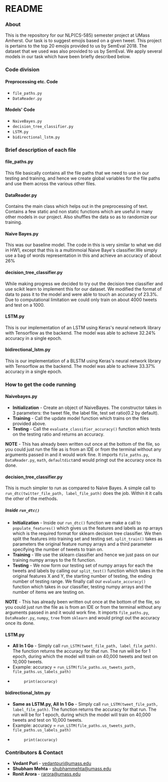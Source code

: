 # README #
### About
This is the repository for our NLP(CS-585) semester project at UMass Amherst. Our task is to suggest emojis based on a given tweet. This project is pertains to the top 20 emojis provided to us by SemEval 2018. The dataset that we used was also provided to us by SemEval. We apply several models in our task which have been briefly described below.
 


### Code division

#### Preprocessing etc. Code 
* `file_paths.py`
* `DataReader.py`


#### Models' Code 
* `NaiveBayes.py`
* `decision_tree_classifier.py`
* `LSTM.py`
* `bidirectional_lstm.py`

### Brief description of each file
#### file_paths.py
This file basically contains all the file paths that we need to use in our testing and training, and hence we create global variables for the file paths and use them across the various other files.

#### DataReader.py
Contains the main class which helps out in the preprocessing of text. Contains a few static and non static functions which are useful in many other models in our project. Also shuffles the data so as to randomize our training.

#### Naive Bayes.py
This was our baseline model. The code in this is very similar to what we did in HW1, except that this is a multinmoial Naive Baye's classifier.We simply use a bag of words representation in this and achieve an accuracy of about 26%

#### decision_tree_classifier.py
While making progress we decided to try out the decision tree classifier and use scikit learn to implement this for our dataset. We modified the format of data to pass it to the model and were able to touch an accuracy of 23.3%. Due to computational limitation we could only train on about 4000 tweets and test on a 1000.

#### LSTM.py
This is our implementation of an LSTM using Keras's neural network library with Tensorflow as the backend. The model was able to achieve 32.24% accuracy in a single epoch.
 

#### bidirectional_lstm.py
This is our implementation of a BLSTM using Keras's neural network library with Tensorflow as the backend. The model was able to achieve 33.37% accuracy in a single epoch.
 


### How to get the code running ###
#### Naivebayes.py
* **Initialization** - Create an object of NaiveBayes. The constructor takes in 3 parameters: the tweet file, the label file, test set ratio(0.2 by default).
* **Training** - Call the update model function which trains on the files provided above.
* **Testing** - Call the `evaluate_classifier_accuracy()` function which tests on the testing ratio and returns an accuracy.

**NOTE** - This has already been written out once at the bottom of the file, so you could just run the file as is from an IDE or from the terminal without any arguments passed in and it would work fine. It imports `file_paths.py`, `DataReader.py`, `math`, `defaultdict`and would pringt out the accuracy once its done.

#### decision_tree_classifier.py
This is much simpler to run as compared to Naive Bayes. A simple call to `run_dtc(twitter_file_path, label_file_path)` does the job. Within it it calls the other of the methods.
##### Inside `run_dtc()`
* **Initialization** - Inside our `run_dtc()` function we make a call to `populate_features()` which gives us the features and labels as np arrays which is the required format for sklearn decision tree classifier. We then split the features into training set and testing set. `split_train()` takes as parameters the original feature numpy arrays and a third parameter specifying the number of tweets to train on.
* **Training** - We use the sklearn classifier and hence we just pass on our training numpy arrays to the fit function.
* **Testing** - We now form our testing set of numpy arrays for each the tweets and labels by calling our `split_test()` function which takes in the original features X and Y, the starting number of testing, the ending number of testing range. We finally call our `evaluate_accuracy()` function which takes in our classifier, testing numpy arrays and the number of items we are testing on.

**NOTE** - This has already been written out once at the bottom of the file, so you could just run the file as is from an IDE or from the terminal without any arguments passed in and it would work fine. It imports `file_paths.py`, `DataReader.py`, `numpy`, `tree` from `sklearn` and would pringt out the accuracy once its done.


#### LSTM.py
* **All In 1 Go** - Simply call `run_LSTM(tweet_file_path, label_file_path)`. The function returns the accuracy for that run. The run will be for 1 epoch, during which the model will train on 40,000 tweets and test on 10,000 tweets.
* Example: accuracy = `run_LSTM(file_paths.us_tweets_path, file_paths.us_labels_path)`
*  		   print(accuracy)

#### bidirectional_lstm.py
* **Same as LSTM.py, All In 1 Go** - Simply call `run_LSTM(tweet_file_path, label_file_path)`. The function returns the accuracy for that run. The run will be for 1 epoch, during which the model will train on 40,000 tweets and test on 10,000 tweets.
* Example: accuracy = `run_LSTM(file_paths.us_tweets_path, file_paths.us_labels_path)`
*  		   print(accuracy)

### Contributors & Contact
* **Vedant Puri** - vedantpuri@umass.edu
* **Shubham Mehta** - shubhammehta@umass.edu
* **Ronit Arora** - rarora@umass.edu
